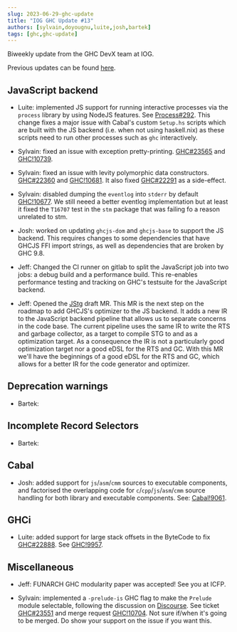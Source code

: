 ```yaml
---
slug: 2023-06-29-ghc-update
title: "IOG GHC Update #13"
authors: [sylvain,doyougnu,luite,josh,bartek]
tags: [ghc,ghc-update]
---
```


Biweekly update from the GHC DevX team at IOG.

Previous updates can be found [here](https://engineering.iog.io/tags/ghc-update).

## JavaScript backend

- Luite: implemented JS support for running interactive processes via the `process` library by using NodeJS features. See [Process#292](https://github.com/haskell/process/pull/292). This change fixes a major issue with Cabal's custom `Setup.hs` scripts which are built with the JS backend (i.e. when not using haskell.nix) as these scripts need to run other processes such as `ghc` interactively.

- Sylvain: fixed an issue with exception pretty-printing. [GHC#23565](https://gitlab.haskell.org/ghc/ghc/-/issues/23565) and [GHC!10739](https://gitlab.haskell.org/ghc/ghc/-/merge_requests/10739).

- Sylvain: fixed an issue with levity polymorphic data constructors. [GHC#22360](https://gitlab.haskell.org/ghc/ghc/-/issues/22360) and [GHC!10681](https://gitlab.haskell.org/ghc/ghc/-/merge_requests/10681). It also fixed [GHC#22291](https://gitlab.haskell.org/ghc/ghc/-/issues/22291) as a side-effect.

- Sylvain: disabled dumping the `eventlog` into `stderr` by default [GHC!10677](https://gitlab.haskell.org/ghc/ghc/-/merge_requests/10677). We still neeed a better eventlog implementation but at least it fixed the `T16707` test in the `stm` package that was failing fo a reason unrelated to stm.

- Josh: worked on updating `ghcjs-dom` and `ghcjs-base` to support the JS backend. This requires changes to some dependencies that have GHCJS FFI import strings, as well as dependencies that are broken by GHC 9.8.

- Jeff: Changed the CI runner on gitlab to split the JavaScript job into two jobs: a debug build and a performance build. This re-enables performance testing and tracking on GHC's testsuite for the JavaScript backend.

- Jeff: Opened the [JStg](https://gitlab.haskell.org/ghc/ghc/-/merge_requests/10722) draft MR. This MR is the next step on the roadmap to add GHCJS's optimizer to the JS backend. It adds a new IR to the JavaScript backend pipeline that allows us to separate concerns in the code base. The current pipeline uses the same IR to write the RTS and garbage collector, as a target to compile STG to  and as a optimization target. As a consequence the IR is not a particularly good optimization target nor a good eDSL for the RTS and GC. With this MR we'll have the beginnings of a good eDSL for the RTS and GC, which allows for a better IR for the code generator and optimizer.
 
## Deprecation warnings

- Bartek:

## Incomplete Record Selectors

- Bartek:

## Cabal

- Josh: added support for `js`/`asm`/`cmm` sources to executable components, and factorised the overlapping code for `c`/`cpp`/`js`/`asm`/`cmm` source handling for both library and executable components.
  See: [Cabal!9061](https://github.com/haskell/cabal/pull/9061).

## GHCi

- Luite: added support for large stack offsets in the ByteCode to fix [GHC#22888](https://gitlab.haskell.org/ghc/ghc/-/issues/22888). See [GHC!9957](https://gitlab.haskell.org/ghc/ghc/-/merge_requests/9957).

## Miscellaneous

- Jeff: FUNARCH GHC modularity paper was accepted! See you at ICFP.

- Sylvain: implemented a `-prelude-is` GHC flag to make the `Prelude` module selectable, following the discussion on [Discourse](https://discourse.haskell.org/t/a-modern-take-on-the-prelude/6619). See ticket [GHC#23551](https://gitlab.haskell.org/ghc/ghc/-/issues/23551) and merge request [GHC!10704](https://gitlab.haskell.org/ghc/ghc/-/merge_requests/10704). Not sure if/when it's going to be merged. Do show your support on the issue if you want this.

